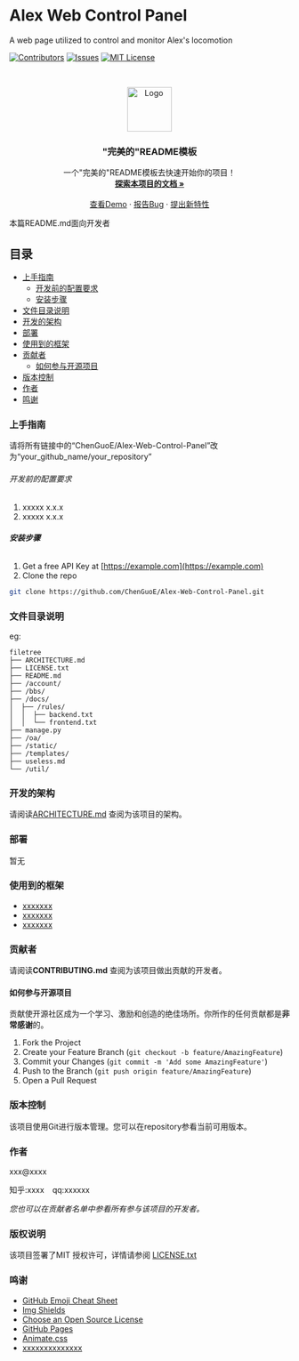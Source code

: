 

# Alex Web Control Panel

A web page utilized to control and monitor Alex's locomotion

<!-- PROJECT SHIELDS -->

[![Contributors][contributors-shield]][contributors-url]
[![Issues][issues-shield]][issues-url]
[![MIT License][license-shield]][license-url]

<!-- PROJECT LOGO -->
<br />

<p align="center">
  <a href="https://github.com/ChenGuoE/Alex-Web-Control-Panel/">
    <img src="images/logo.png" alt="Logo" width="80" height="80">
  </a>

  <h3 align="center">"完美的"README模板</h3>
  <p align="center">
    一个"完美的"README模板去快速开始你的项目！
    <br />
    <a href="https://github.com/ChenGuoE/Alex-Web-Control-Panel"><strong>探索本项目的文档 »</strong></a>
    <br />
    <br />
    <a href="https://github.com/ChenGuoE/Alex-Web-Control-Panel">查看Demo</a>
    ·
    <a href="https://github.com/ChenGuoE/Alex-Web-Control-Panel/issues">报告Bug</a>
    ·
    <a href="https://github.com/ChenGuoE/Alex-Web-Control-Panel/issues">提出新特性</a>
  </p>

</p>


 本篇README.md面向开发者
 
## 目录

- [上手指南](#上手指南)
  - [开发前的配置要求](#开发前的配置要求)
  - [安装步骤](#安装步骤)
- [文件目录说明](#文件目录说明)
- [开发的架构](#开发的架构)
- [部署](#部署)
- [使用到的框架](#使用到的框架)
- [贡献者](#贡献者)
  - [如何参与开源项目](#如何参与开源项目)
- [版本控制](#版本控制)
- [作者](#作者)
- [鸣谢](#鸣谢)

### 上手指南

请将所有链接中的“ChenGuoE/Alex-Web-Control-Panel”改为“your_github_name/your_repository”



###### 开发前的配置要求

1. xxxxx x.x.x
2. xxxxx x.x.x

###### **安装步骤**

1. Get a free API Key at [https://example.com](https://example.com)
2. Clone the repo

```sh
git clone https://github.com/ChenGuoE/Alex-Web-Control-Panel.git
```

### 文件目录说明
eg:

```
filetree 
├── ARCHITECTURE.md
├── LICENSE.txt
├── README.md
├── /account/
├── /bbs/
├── /docs/
│  ├── /rules/
│  │  ├── backend.txt
│  │  └── frontend.txt
├── manage.py
├── /oa/
├── /static/
├── /templates/
├── useless.md
└── /util/

```





### 开发的架构 

请阅读[ARCHITECTURE.md](https://github.com/ChenGuoE/Alex-Web-Control-Panel/blob/master/ARCHITECTURE.md) 查阅为该项目的架构。

### 部署

暂无

### 使用到的框架

- [xxxxxxx](https://getbootstrap.com)
- [xxxxxxx](https://jquery.com)
- [xxxxxxx](https://laravel.com)

### 贡献者

请阅读**CONTRIBUTING.md** 查阅为该项目做出贡献的开发者。

#### 如何参与开源项目

贡献使开源社区成为一个学习、激励和创造的绝佳场所。你所作的任何贡献都是**非常感谢**的。


1. Fork the Project
2. Create your Feature Branch (`git checkout -b feature/AmazingFeature`)
3. Commit your Changes (`git commit -m 'Add some AmazingFeature'`)
4. Push to the Branch (`git push origin feature/AmazingFeature`)
5. Open a Pull Request



### 版本控制

该项目使用Git进行版本管理。您可以在repository参看当前可用版本。

### 作者

xxx@xxxx

知乎:xxxx  &ensp; qq:xxxxxx    

 *您也可以在贡献者名单中参看所有参与该项目的开发者。*

### 版权说明

该项目签署了MIT 授权许可，详情请参阅 [LICENSE.txt](https://github.com/ChenGuoE/Alex-Web-Control-Panel/blob/master/LICENSE.txt)

### 鸣谢


- [GitHub Emoji Cheat Sheet](https://www.webpagefx.com/tools/emoji-cheat-sheet)
- [Img Shields](https://shields.io)
- [Choose an Open Source License](https://choosealicense.com)
- [GitHub Pages](https://pages.github.com)
- [Animate.css](https://daneden.github.io/animate.css)
- [xxxxxxxxxxxxxx](https://connoratherton.com/loaders)

<!-- links -->
[your-project-path]:ChenGuoE/Alex-Web-Control-Panel
[contributors-shield]: https://img.shields.io/github/contributors/ChenGuoE/Alex-Web-Control-Panel.svg?style=flat-square
[contributors-url]: https://github.com/ChenGuoE/Alex-Web-Control-Panel/graphs/contributors
[forks-shield]: https://img.shields.io/github/forks/ChenGuoE/Alex-Web-Control-Panel.svg?style=flat-square
[forks-url]: https://github.com/ChenGuoE/Alex-Web-Control-Panel/network/members
[stars-shield]: https://img.shields.io/github/stars/ChenGuoE/Alex-Web-Control-Panel.svg?style=flat-square
[stars-url]: https://github.com/ChenGuoE/Alex-Web-Control-Panel/stargazers
[issues-shield]: https://img.shields.io/github/issues/ChenGuoE/Alex-Web-Control-Panel.svg?style=flat-square
[issues-url]: https://img.shields.io/github/issues/ChenGuoE/Alex-Web-Control-Panel.svg
[license-shield]: https://img.shields.io/github/license/ChenGuoE/Alex-Web-Control-Panel.svg?style=flat-square
[license-url]: https://github.com/ChenGuoE/Alex-Web-Control-Panel/blob/master/LICENSE.txt
[linkedin-shield]: https://img.shields.io/badge/-LinkedIn-black.svg?style=flat-square&logo=linkedin&colorB=555
[linkedin-url]: https://linkedin.com/in/shaojintian
